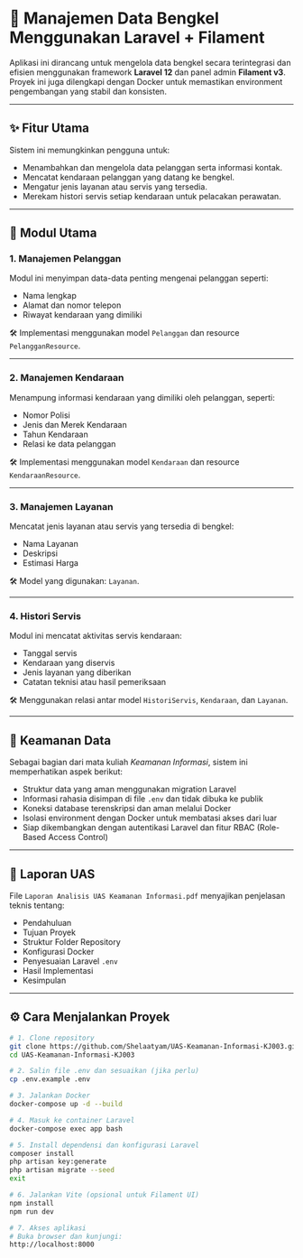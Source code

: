 # 🔧 Manajemen Data Bengkel Menggunakan Laravel + Filament

Aplikasi ini dirancang untuk mengelola data bengkel secara terintegrasi dan efisien menggunakan framework **Laravel 12** dan panel admin **Filament v3**. Proyek ini juga dilengkapi dengan Docker untuk memastikan environment pengembangan yang stabil dan konsisten.

---

## ✨ Fitur Utama

Sistem ini memungkinkan pengguna untuk:
- Menambahkan dan mengelola data pelanggan serta informasi kontak.
- Mencatat kendaraan pelanggan yang datang ke bengkel.
- Mengatur jenis layanan atau servis yang tersedia.
- Merekam histori servis setiap kendaraan untuk pelacakan perawatan.

---

## 📌 Modul Utama

### 1. Manajemen Pelanggan
Modul ini menyimpan data-data penting mengenai pelanggan seperti:
- Nama lengkap  
- Alamat dan nomor telepon  
- Riwayat kendaraan yang dimiliki  

🛠 Implementasi menggunakan model `Pelanggan` dan resource `PelangganResource`.

---

### 2. Manajemen Kendaraan
Menampung informasi kendaraan yang dimiliki oleh pelanggan, seperti:
- Nomor Polisi  
- Jenis dan Merek Kendaraan  
- Tahun Kendaraan  
- Relasi ke data pelanggan  

🛠 Implementasi menggunakan model `Kendaraan` dan resource `KendaraanResource`.

---

### 3. Manajemen Layanan
Mencatat jenis layanan atau servis yang tersedia di bengkel:
- Nama Layanan  
- Deskripsi  
- Estimasi Harga  

🛠 Model yang digunakan: `Layanan`.

---

### 4. Histori Servis
Modul ini mencatat aktivitas servis kendaraan:
- Tanggal servis  
- Kendaraan yang diservis  
- Jenis layanan yang diberikan  
- Catatan teknisi atau hasil pemeriksaan  

🛠 Menggunakan relasi antar model `HistoriServis`, `Kendaraan`, dan `Layanan`.

---

## 🔐 Keamanan Data

Sebagai bagian dari mata kuliah *Keamanan Informasi*, sistem ini memperhatikan aspek berikut:

- Struktur data yang aman menggunakan migration Laravel  
- Informasi rahasia disimpan di file `.env` dan tidak dibuka ke publik  
- Koneksi database terenskripsi dan aman melalui Docker  
- Isolasi environment dengan Docker untuk membatasi akses dari luar  
- Siap dikembangkan dengan autentikasi Laravel dan fitur RBAC (Role-Based Access Control)

---

## 📝 Laporan UAS

File `Laporan Analisis UAS Keamanan Informasi.pdf` menyajikan penjelasan teknis tentang:
- Pendahuluan  
- Tujuan Proyek  
- Struktur Folder Repository  
- Konfigurasi Docker  
- Penyesuaian Laravel `.env`  
- Hasil Implementasi  
- Kesimpulan

---

## ⚙️ Cara Menjalankan Proyek

```bash
# 1. Clone repository
git clone https://github.com/Shelaatyam/UAS-Keamanan-Informasi-KJ003.git
cd UAS-Keamanan-Informasi-KJ003

# 2. Salin file .env dan sesuaikan (jika perlu)
cp .env.example .env

# 3. Jalankan Docker
docker-compose up -d --build

# 4. Masuk ke container Laravel
docker-compose exec app bash

# 5. Install dependensi dan konfigurasi Laravel
composer install
php artisan key:generate
php artisan migrate --seed
exit

# 6. Jalankan Vite (opsional untuk Filament UI)
npm install
npm run dev

# 7. Akses aplikasi
# Buka browser dan kunjungi:
http://localhost:8000
